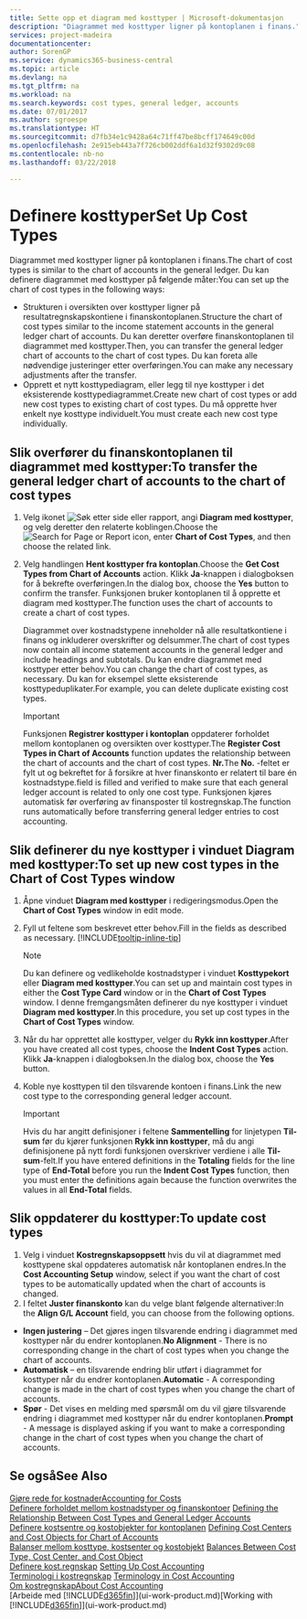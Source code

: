 ```yaml
---
title: Sette opp et diagram med kosttyper | Microsoft-dokumentasjon
description: "Diagrammet med kosttyper ligner på kontoplanen i finans."
services: project-madeira
documentationcenter: 
author: SorenGP
ms.service: dynamics365-business-central
ms.topic: article
ms.devlang: na
ms.tgt_pltfrm: na
ms.workload: na
ms.search.keywords: cost types, general ledger, accounts
ms.date: 07/01/2017
ms.author: sgroespe
ms.translationtype: HT
ms.sourcegitcommit: d7fb34e1c9428a64c71ff47be8bcff174649c00d
ms.openlocfilehash: 2e915eb443a7f726cb002ddf6a1d32f9302d9c08
ms.contentlocale: nb-no
ms.lasthandoff: 03/22/2018

---
```

# <a name="set-up-cost-types"></a><span data-ttu-id="7e040-103">Definere kosttyper</span><span class="sxs-lookup"><span data-stu-id="7e040-103">Set Up Cost Types</span></span>
<span data-ttu-id="7e040-104">Diagrammet med kosttyper ligner på kontoplanen i finans.</span><span class="sxs-lookup"><span data-stu-id="7e040-104">The chart of cost types is similar to the chart of accounts in the general ledger.</span></span> <span data-ttu-id="7e040-105">Du kan definere diagrammet med kosttyper på følgende måter:</span><span class="sxs-lookup"><span data-stu-id="7e040-105">You can set up the chart of cost types in the following ways:</span></span>  

-   <span data-ttu-id="7e040-106">Strukturen i oversikten over kosttyper ligner på resultatregnskapskontiene i finanskontoplanen.</span><span class="sxs-lookup"><span data-stu-id="7e040-106">Structure the chart of cost types similar to the income statement accounts in the general ledger chart of accounts.</span></span> <span data-ttu-id="7e040-107">Du kan deretter overføre finanskontoplanen til diagrammet med kosttyper.</span><span class="sxs-lookup"><span data-stu-id="7e040-107">Then, you can transfer the general ledger chart of accounts to the chart of cost types.</span></span> <span data-ttu-id="7e040-108">Du kan foreta alle nødvendige justeringer etter overføringen.</span><span class="sxs-lookup"><span data-stu-id="7e040-108">You can make any necessary adjustments after the transfer.</span></span>  
-   <span data-ttu-id="7e040-109">Opprett et nytt kosttypediagram, eller legg til nye kosttyper i det eksisterende kosttypediagrammet.</span><span class="sxs-lookup"><span data-stu-id="7e040-109">Create new chart of cost types or add new cost types to existing chart of cost types.</span></span> <span data-ttu-id="7e040-110">Du må opprette hver enkelt nye kosttype individuelt.</span><span class="sxs-lookup"><span data-stu-id="7e040-110">You must create each new cost type individually.</span></span>  

## <a name="to-transfer-the-general-ledger-chart-of-accounts-to-the-chart-of-cost-types"></a><span data-ttu-id="7e040-111">Slik overfører du finanskontoplanen til diagrammet med kosttyper:</span><span class="sxs-lookup"><span data-stu-id="7e040-111">To transfer the general ledger chart of accounts to the chart of cost types</span></span>  
1.  <span data-ttu-id="7e040-112">Velg ikonet ![Søk etter side eller rapport](media/ui-search/search_small.png "Søk etter side eller rapport"), angi **Diagram med kosttyper**, og velg deretter den relaterte koblingen.</span><span class="sxs-lookup"><span data-stu-id="7e040-112">Choose the ![Search for Page or Report](media/ui-search/search_small.png "Search for Page or Report icon") icon, enter **Chart of Cost Types**, and then choose the related link.</span></span>  
2.  <span data-ttu-id="7e040-113">Velg handlingen **Hent kosttyper fra kontoplan**.</span><span class="sxs-lookup"><span data-stu-id="7e040-113">Choose the **Get Cost Types from Chart of Accounts** action.</span></span> <span data-ttu-id="7e040-114">Klikk **Ja**-knappen i dialogboksen for å bekrefte overføringen.</span><span class="sxs-lookup"><span data-stu-id="7e040-114">In the dialog box, choose the **Yes** button to confirm the transfer.</span></span> <span data-ttu-id="7e040-115">Funksjonen bruker kontoplanen til å opprette et diagram med kosttyper.</span><span class="sxs-lookup"><span data-stu-id="7e040-115">The function uses the chart of accounts to create a chart of cost types.</span></span>  

    <span data-ttu-id="7e040-116">Diagrammet over kostnadstypene inneholder nå alle resultatkontiene i finans og inkluderer overskrifter og delsummer.</span><span class="sxs-lookup"><span data-stu-id="7e040-116">The chart of cost types now contain all income statement accounts in the general ledger and include headings and subtotals.</span></span> <span data-ttu-id="7e040-117">Du kan endre diagrammet med kosttyper etter behov.</span><span class="sxs-lookup"><span data-stu-id="7e040-117">You can change the chart of cost types, as necessary.</span></span> <span data-ttu-id="7e040-118">Du kan for eksempel slette eksisterende kosttypeduplikater.</span><span class="sxs-lookup"><span data-stu-id="7e040-118">For example, you can delete duplicate existing cost types.</span></span>  

    > [!IMPORTANT]  
    >  <span data-ttu-id="7e040-119">Funksjonen **Registrer kosttyper i kontoplan** oppdaterer forholdet mellom kontoplanen og oversikten over kosttyper.</span><span class="sxs-lookup"><span data-stu-id="7e040-119">The **Register Cost Types in Chart of Accounts** function updates the relationship between the chart of accounts and the chart of cost types.</span></span> <span data-ttu-id="7e040-120">**Nr.**</span><span class="sxs-lookup"><span data-stu-id="7e040-120">The **No.**</span></span> <span data-ttu-id="7e040-121">-feltet er fylt ut og bekreftet for å forsikre at hver finanskonto er relatert til bare én kostnadstype.</span><span class="sxs-lookup"><span data-stu-id="7e040-121">field is filled and verified to make sure that each general ledger account is related to only one cost type.</span></span> <span data-ttu-id="7e040-122">Funksjonen kjøres automatisk før overføring av finansposter til kostregnskap.</span><span class="sxs-lookup"><span data-stu-id="7e040-122">The function runs automatically before transferring general ledger entries to cost accounting.</span></span>  

## <a name="to-set-up-new-cost-types-in-the-chart-of-cost-types-window"></a><span data-ttu-id="7e040-123">Slik definerer du nye kosttyper i vinduet Diagram med kosttyper:</span><span class="sxs-lookup"><span data-stu-id="7e040-123">To set up new cost types in the Chart of Cost Types window</span></span>  
1.  <span data-ttu-id="7e040-124">Åpne vinduet **Diagram med kosttyper** i redigeringsmodus.</span><span class="sxs-lookup"><span data-stu-id="7e040-124">Open the **Chart of Cost Types** window in edit mode.</span></span>  
2.  <span data-ttu-id="7e040-125">Fyll ut feltene som beskrevet etter behov.</span><span class="sxs-lookup"><span data-stu-id="7e040-125">Fill in the fields as described as necessary.</span></span> [!INCLUDE[tooltip-inline-tip](includes/tooltip-inline-tip_md.md)]

    > [!NOTE]  
    >  <span data-ttu-id="7e040-126">Du kan definere og vedlikeholde kostnadstyper i vinduet **Kosttypekort** eller **Diagram med kosttyper**.</span><span class="sxs-lookup"><span data-stu-id="7e040-126">You can set up and maintain cost types in either the **Cost Type Card** window or in the **Chart of Cost Types** window.</span></span> <span data-ttu-id="7e040-127">I denne fremgangsmåten definerer du nye kosttyper i vinduet **Diagram med kosttyper**.</span><span class="sxs-lookup"><span data-stu-id="7e040-127">In this procedure, you set up cost types in the **Chart of Cost Types** window.</span></span>

3.  <span data-ttu-id="7e040-128">Når du har opprettet alle kosttyper, velger du **Rykk inn kosttyper**.</span><span class="sxs-lookup"><span data-stu-id="7e040-128">After you have created all cost types, choose the **Indent Cost Types** action.</span></span> <span data-ttu-id="7e040-129">Klikk **Ja**-knappen i dialogboksen.</span><span class="sxs-lookup"><span data-stu-id="7e040-129">In the dialog box, choose the **Yes** button.</span></span>  
4.  <span data-ttu-id="7e040-130">Koble nye kosttypen til den tilsvarende kontoen i finans.</span><span class="sxs-lookup"><span data-stu-id="7e040-130">Link the new cost type to the corresponding general ledger account.</span></span>  

    > [!IMPORTANT]  
    >  <span data-ttu-id="7e040-131">Hvis du har angitt definisjoner i feltene **Sammentelling** for linjetypen **Til-sum** før du kjører funksjonen **Rykk inn kosttyper**, må du angi definisjonene på nytt fordi funksjonen overskriver verdiene i alle **Til-sum**-felt.</span><span class="sxs-lookup"><span data-stu-id="7e040-131">If you have entered definitions in the **Totaling** fields for the line type of **End-Total** before you run the **Indent Cost Types** function, then you must enter the definitions again because the function overwrites the values in all **End-Total** fields.</span></span>  

## <a name="to-update-cost-types"></a><span data-ttu-id="7e040-132">Slik oppdaterer du kosttyper:</span><span class="sxs-lookup"><span data-stu-id="7e040-132">To update cost types</span></span>  
1.  <span data-ttu-id="7e040-133">Velg i vinduet **Kostregnskapsoppsett** hvis du vil at diagrammet med kosttypene skal oppdateres automatisk når kontoplanen endres.</span><span class="sxs-lookup"><span data-stu-id="7e040-133">In the **Cost Accounting Setup** window, select if you want the chart of cost types to be automatically updated when the chart of accounts is changed.</span></span>  
2.  <span data-ttu-id="7e040-134">I feltet **Juster finanskonto** kan du velge blant følgende alternativer:</span><span class="sxs-lookup"><span data-stu-id="7e040-134">In the **Align G/L Account** field, you can choose from the following options.</span></span>  

- <span data-ttu-id="7e040-135">**Ingen justering** – Det gjøres ingen tilsvarende endring i diagrammet med kosttyper når du endrer kontoplanen.</span><span class="sxs-lookup"><span data-stu-id="7e040-135">**No Alignment** - There is no corresponding change in the chart of cost types when you change the chart of accounts.</span></span>  
- <span data-ttu-id="7e040-136">**Automatisk** – en tilsvarende endring blir utført i diagrammet for kosttyper når du endrer kontoplanen.</span><span class="sxs-lookup"><span data-stu-id="7e040-136">**Automatic** - A corresponding change is made in the chart of cost types when you change the chart of accounts.</span></span>  
- <span data-ttu-id="7e040-137">**Spør** - Det vises en melding med spørsmål om du vil gjøre tilsvarende endring i diagrammet med kosttyper når du endrer kontoplanen.</span><span class="sxs-lookup"><span data-stu-id="7e040-137">**Prompt** - A message is displayed asking if you want to make a corresponding change in the chart of cost types when you change the chart of accounts.</span></span>  

## <a name="see-also"></a><span data-ttu-id="7e040-138">Se også</span><span class="sxs-lookup"><span data-stu-id="7e040-138">See Also</span></span>  
[<span data-ttu-id="7e040-139">Gjøre rede for kostnader</span><span class="sxs-lookup"><span data-stu-id="7e040-139">Accounting for Costs</span></span>](finance-manage-cost-accounting.md)  
<span data-ttu-id="7e040-140">[Definere forholdet mellom kostnadstyper og finanskontoer](finance-defining-the-relationship-between-cost-types-and-general-ledger-accounts.md) </span><span class="sxs-lookup"><span data-stu-id="7e040-140">[Defining the Relationship Between Cost Types and General Ledger Accounts](finance-defining-the-relationship-between-cost-types-and-general-ledger-accounts.md) </span></span>  
<span data-ttu-id="7e040-141">[Definere kostsentre og kostobjekter for kontoplanen](finance-defining-cost-centers-and-cost-objects-for-chart-of-accounts.md) </span><span class="sxs-lookup"><span data-stu-id="7e040-141">[Defining Cost Centers and Cost Objects for Chart of Accounts](finance-defining-cost-centers-and-cost-objects-for-chart-of-accounts.md) </span></span>  
<span data-ttu-id="7e040-142">[Balanser mellom kosttype, kostsenter og kostobjekt](finance-balances-between-cost-type-cost-center-and-cost-object.md) </span><span class="sxs-lookup"><span data-stu-id="7e040-142">[Balances Between Cost Type, Cost Center, and Cost Object](finance-balances-between-cost-type-cost-center-and-cost-object.md) </span></span>  
<span data-ttu-id="7e040-143">[Definere kost.regnskap](finance-set-up-cost-accounting.md) </span><span class="sxs-lookup"><span data-stu-id="7e040-143">[Setting Up Cost Accounting](finance-set-up-cost-accounting.md) </span></span>  
<span data-ttu-id="7e040-144">[Terminologi i kostregnskap](finance-terminology-in-cost-accounting.md) </span><span class="sxs-lookup"><span data-stu-id="7e040-144">[Terminology in Cost Accounting](finance-terminology-in-cost-accounting.md) </span></span>  
[<span data-ttu-id="7e040-145">Om kostregnskap</span><span class="sxs-lookup"><span data-stu-id="7e040-145">About Cost Accounting</span></span>](finance-about-cost-accounting.md)  
<span data-ttu-id="7e040-146">[Arbeide med [!INCLUDE[d365fin](includes/d365fin_md.md)]](ui-work-product.md)</span><span class="sxs-lookup"><span data-stu-id="7e040-146">[Working with [!INCLUDE[d365fin](includes/d365fin_md.md)]](ui-work-product.md)</span></span>

